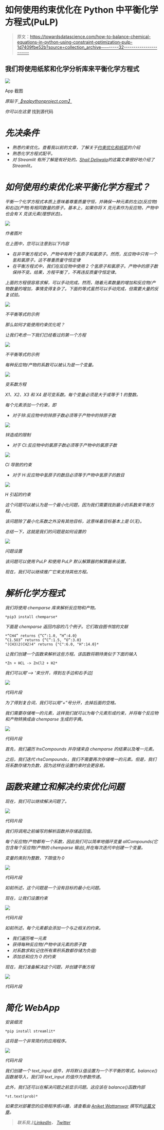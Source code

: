 # 如何使用约束优化在 Python 中平衡化学方程式(PuLP)

> 原文：<https://towardsdatascience.com/how-to-balance-chemical-equations-in-python-using-constraint-optimization-pulp-1d7409fbe52b?source=collection_archive---------32----------------------->

## 我们将使用纸浆和化学分析库来平衡化学方程式

![](img/a34610f14ff042c737e9fd971b896e10.png)

App 截图

*原贴于*[*【realpythonproject.com】*](https://www.realpythonproject.com/how-to-balance-chemical-equations-in-python-using-constraint-optimization-pulp/)

*你可以在这里* 找到源代码[](https://github.com/rahulbanerjee26/Chemical-Equation-Balancer)

# *先决条件*

*   *熟悉约束优化。查看我以前的文章，了解关于[约束优化和纸浆](/basic-linear-programming-in-python-with-pulp-d398d144802b)的介绍*
*   *熟悉化学方程式配平。*
*   *对 Streamlit 有所了解是有好处的。[Shail Deliwala](/streamlit-101-an-in-depth-introduction-fc8aad9492f2)的这篇文章很好地介绍了 Streamlit。*

# *如何使用约束优化来平衡化学方程式？*

*平衡一个化学方程式本质上意味着尊重质量守恒，并确保一种元素的左边(反应物)和右边(产物)有相同数量的原子。基本上，如果你将 X 克元素作为反应物，产物中也会有 X 克该元素(理想状态)。*

*![](img/9ba4acd1934751b93353abbe21a94f34.png)*

*作者图片*

*在上图中，您可以注意到以下内容*

*   *在非平衡方程式中，产物中有两个氢原子和氯原子。然而，反应物中只有一个氢和氯原子。这不尊重质量守恒定律*
*   *在平衡方程式中，我们在反应物中使用 2 个氢原子和氯原子。产物中的原子数保持不变。结果，方程平衡了，不再违反质量守恒定律。*

*上面的方程很容易求解，可以手动完成。然而，随着元素数量的增加和反应物/产物数量的增加，事情变得复杂了。下面的等式虽然可以手动完成，但需要大量的反复试验。*

*![](img/7b74a0a09ef08502d704343603491c2a.png)*

*不平衡等式的示例*

*那么如何才能使用约束优化呢？*

*让我们考虑一下我们已经看过的第一个方程*

*![](img/bffa408018c56e4d375a5e06551fe7ca.png)*

*不平衡等式的示例*

*每种反应物/产物的系数可以被认为是一个变量。*

*![](img/f54a996646477537166951c88e9a6ee8.png)*

*变系数方程*

*X1、X2、X3 和 X4 是可变系数。每个变量必须是大于或等于 1 的整数。*

*每个元素添加一个约束，即*

*   *对于锌:反应物中的锌原子数必须等于产物中的锌原子数*

*![](img/06b3c421980b8952d837e9f68b87d4a0.png)*

*锌造成的限制*

*   *对于 Cl:反应物中的氯原子数必须等于产物中的氯原子数*

*![](img/82fc83983e12937348b4243009b6ba95.png)*

*Cl 导致的约束*

*   *对于 H:反应物中氢原子的数目必须等于产物中氢原子的数目*

*![](img/26cecf9b291a4d5016643b22c02d86e4.png)*

*H 引起的约束*

*这个问题可以被认为是一个最小化问题，因为我们需要找到最小的系数来平衡方程。*

*该问题除了最小化系数之外没有其他目标，这意味着目标基本上是 0(无)。*

*总结一下，这就是我们的问题是如何设置的*

*![](img/6974024f787d86c2939e0262fbc83de1.png)*

*问题设置*

*该问题可以使用 PuLP 和使用 PuLP 默认解算器的解算器来设置。*

*现在，我们可以继续推广它来支持其他方程。*

# *解析化学方程式*

*我们将使用 chemparse 库来解析反应物和产物。*

```
*pip3 install chemparse*
```

*下面是 chemparse 返回内容的几个例子。它们取自图书馆的文献*

```
*“CH4” returns {“C”:1.0, “H”:4.0}
“C1.5O3” returns {“C”:1.5, “O”:3.0}
"(CH3)2(CH2)4" returns {"C":6.0, "H":14.0}*
```

*让我们创建一个函数来解析这些方程。该函数将期待类似于下面的输入*

```
*Zn + HCL -> ZnCl2 + H2*
```

*我们可以用'--> '来分开，得到左手边和右手边]*

*![](img/f417cd347b008437c79cc9d73f544f32.png)*

*代码片段*

*为了得到复合词，我们可以用“+”号分开，去掉后面的空格。*

*我们需要存储唯一的元素，这样我们就可以为每个元素形成约束，并将每个反应物和产物转换成由 chemparse 生成的字典。*

*![](img/473fbab0f1cebcbcb697a496b9053876.png)*

*代码片段*

*首先，我们遍历 lhsCompounds 并存储来自 chemparse 的结果以及唯一元素。*

*之后，我们迭代 rhsCompounds，我们不需要再次存储唯一的元素。但是，我们将系数存储为负数，因为这样在设置约束时会更容易。*

# *函数来建立和解决约束优化问题*

*现在，我们可以继续解决问题了。*

*![](img/75eda5be8a4035dba669da3e7b227e41.png)*

*代码片段*

*我们将调用之前编写的解析函数并存储返回值。*

*每个反应物/产物都有一个系数，因此我们可以简单地循环变量 allCompounds(它包含每个反应物/产物的 chemparse 输出),并在每次迭代中创建一个变量。*

*变量的类别为整数，下限值为 0*

*![](img/81c93b36b16c7d1162bb2e077a1de813.png)*

*代码片段*

*如前所述，这个问题是一个没有目标的最小化问题。*

*现在，让我们设置约束*

*![](img/c372e6fdc596304078fded3456b539e6.png)*

*代码片段*

*如前所述，每个元素都会添加一个与之相关的约束。*

*   *我们遍历唯一元素*
*   *获得每种反应物/产物中该元素的原子数*
*   *对系数求和(记住所有乘积系数都存储为负值)*
*   *添加总和应为 0 的约束*

*现在，我们准备解决这个问题，并创建平衡方程*

*![](img/d8e8331c153f7308c6c9ba124629e993.png)*

*代码片段*

# *简化 WebApp*

*安装细流*

```
*pip install streamlit*
```

*这将是一个非常简约的应用程序。*

*![](img/c47cdae8b49b99f81fcc447ff71fc963.png)*

*代码片段*

*我们创建一个 text_input 组件，并将默认值设置为一个不平衡的等式。balance()函数被导入，我们将 text_input 的值作为参数传递。*

*此外，我们还可以在解决问题之前显示问题。这应该在 balance()函数内部*

```
*st.text(prob)*
```

*如果您对部署您的应用程序感兴趣，请查看由 [Aniket Wattamwar](https://medium.com/u/e046ad804cad?source=post_page-----1d7409fbe52b--------------------------------) 撰写的[这篇文章](https://medium.com/swlh/how-to-deploy-your-streamlit-app-on-streamlit-sharing-4705958ee944)。*

> **联系我上*[*LinkedIn*](https://www.linkedin.com/in/rahulbanerjee2699/)*，* [*Twitter*](https://twitter.com/rahulbanerjee99)*